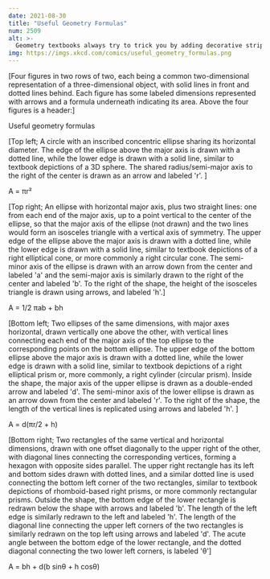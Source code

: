 ```yaml
---
date: 2021-08-30
title: "Useful Geometry Formulas"
num: 2509
alt: >-
  Geometry textbooks always try to trick you by adding decorative stripes and dotted lines.
img: https://imgs.xkcd.com/comics/useful_geometry_formulas.png
---
```

[Four figures in two rows of two, each being a common two-dimensional representation of a three-dimensional object, with solid lines in front and dotted lines behind. Each figure has some labeled dimensions represented with arrows and a formula underneath indicating its area. Above the four figures is a header:]

Useful geometry formulas

[Top left; A circle with an inscribed concentric ellipse sharing its horizontal diameter. The edge of the ellipse above the major axis is drawn with a dotted line, while the lower edge is drawn with a solid line, similar to textbook depictions of a 3D sphere. The shared radius/semi-major axis to the right of the center is drawn as an arrow and labeled 'r'.  ]

A = πr²

[Top right; An ellipse with horizontal major axis, plus two straight lines: one from each end of the major axis, up to a point vertical to the center of the ellipse, so that the major axis of the ellipse (not drawn) and the two lines would form an isosceles triangle with a vertical axis of symmetry. The upper edge of the ellipse above the major axis is drawn with a dotted line, while the lower edge is drawn with a solid line, similar to textbook depictions of a right elliptical cone, or more commonly a right circular cone. The semi-minor axis of the ellipse is drawn with an arrow down from the center and labeled 'a' and the semi-major axis is similarly drawn to the right of the center and labeled 'b'.  To the right of the shape, the height of the isosceles triangle is drawn using arrows, and labeled 'h'.]

A = 1/2 πab + bh

[Bottom left; Two ellipses of the same dimensions, with major axes horizontal, drawn vertically one above the other, with vertical lines connecting each end of the major axis of the top ellipse to the corresponding points on the bottom ellipse.  The upper edge of the bottom ellipse above the major axis is drawn with a dotted line, while the lower edge is drawn with a solid line, similar to textbook depictions of a right elliptical prism or, more commonly, a right cylinder (circular prism). Inside the shape, the major axis of the upper ellipse is drawn as a double-ended arrow and labeled 'd'.  The semi-minor axis of the lower ellipse is drawn as an arrow down from the center and labeled 'r'. To the right of the shape, the length of the vertical lines is replicated using arrows and labeled 'h'. ]

A = d(πr/2 + h)

[Bottom right; Two rectangles of the same vertical and horizontal dimensions, drawn with one offset diagonally to the upper right of the other, with diagonal lines connecting the corresponding vertices, forming a hexagon with opposite sides parallel.  The upper right rectangle has its left and bottom sides drawn with dotted lines, and a similar dotted line is used connecting the bottom left corner of the two rectangles, similar to textbook depictions of rhomboid-based right prisms, or more commonly rectangular prisms.  Outside the shape, the bottom edge of the lower rectangle is redrawn below the shape with arrows and labeled 'b'. The length of the left edge is similarly redrawn to the left and labeled 'h'. The length of the diagonal line connecting the upper left corners of the two rectangles is similarly redrawn on the top left using arrows and labeled 'd'. The acute angle between the bottom edge of the lower rectangle, and the dotted diagonal connecting the two lower left corners, is labeled 'θ']

A = bh + d(b sinθ + h cosθ)